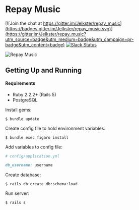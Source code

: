 # Repay Music 

[![Join the chat at https://gitter.im/Jelkster/repay_music](https://badges.gitter.im/Jelkster/repay_music.svg)](https://gitter.im/Jelkster/repay_music?utm_source=badge&utm_medium=badge&utm_campaign=pr-badge&utm_content=badge)
[![Slack Status](https://repaymusic.herokuapp.com/badge.svg)](https://repaymusic.herokuapp.com)


![Repay Music](https://pbs.twimg.com/profile_images/581117997986770944/82TUitVE.png)

## Getting Up and Running

#### Requirements
- Ruby 2.2.2+ (Rails 5)
- PostgreSQL

Install gems:
```
$ bundle update
```

Create config file to hold environment variables:
```
$ bundle exec figaro install
```

Add variables to config file:
```ruby
# config/application.yml

db_username: username
```

Create database:
```
$ rails db:create db:schema:load
```

Run server:
```
$ rails s
```
